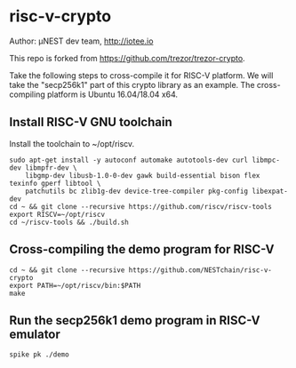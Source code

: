 # risc-v-crypto

Author: μNEST dev team, http://iotee.io

This repo is forked from https://github.com/trezor/trezor-crypto.

Take the following steps to cross-compile it for RISC-V platform. We will take the "secp256k1" part of this crypto library as an example. The cross-compiling platform is Ubuntu 16.04/18.04 x64.

## Install RISC-V GNU toolchain

Install the toolchain to ~/opt/riscv.

```
sudo apt-get install -y autoconf automake autotools-dev curl libmpc-dev libmpfr-dev \
	libgmp-dev libusb-1.0-0-dev gawk build-essential bison flex texinfo gperf libtool \
	patchutils bc zlib1g-dev device-tree-compiler pkg-config libexpat-dev
cd ~ && git clone --recursive https://github.com/riscv/riscv-tools
export RISCV=~/opt/riscv
cd ~/riscv-tools && ./build.sh
```

## Cross-compiling the demo program for RISC-V

```
cd ~ && git clone --recursive https://github.com/NESTchain/risc-v-crypto
export PATH=~/opt/riscv/bin:$PATH
make
```

## Run the secp256k1 demo program in RISC-V emulator

```
spike pk ./demo
```

